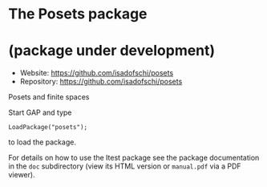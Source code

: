 
# The Posets package

# (package under development)

* Website: https://github.com/isadofschi/posets
* Repository: https://github.com/isadofschi/posets

Posets and finite spaces



Start GAP and type

	LoadPackage("posets");

to load the package.

For details on how to use the Itest package see the package
documentation in the `doc` subdirectory (view its HTML version or 
`manual.pdf`  via a PDF viewer).
